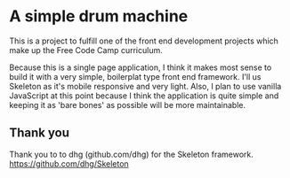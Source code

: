 # A simple drum machine

This is a project to fulfill one of the front end development projects which make up the Free Code Camp curriculum.

Because this is a single page application, I think it makes most sense to build it with a very simple, boilerplat type front end framework. I'll us Skeleton as it's mobile responsive and very light. Also, I plan to use vanilla JavaScript at this point because I think the application is quite simple and keeping it as 'bare bones' as possible will be more maintainable. 

## Thank you

Thank you to to dhg (github.com/dhg) for the Skeleton framework.
https://github.com/dhg/Skeleton